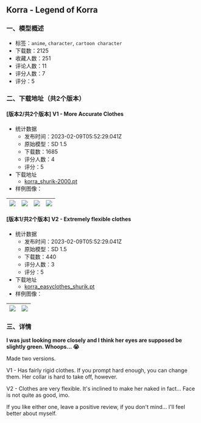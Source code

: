 ## Korra - Legend of Korra
### 一、模型概述

- 标签：`anime`, `character`, `cartoon character`
- 下载数：2125
- 收藏人数：251
- 评论人数：11
- 评分人数：7
- 评分：5

### 二、下载地址（共2个版本）

#### [版本2/共2个版本] V1 - More Accurate Clothes

- 统计数据
  - 发布时间：2023-02-09T05:52:29.041Z
  - 原始模型：SD 1.5
  - 下载数：1685
  - 评分人数：4
  - 评分：5
- 下载地址
  - [korra_shurik-2000.pt](https://civitai.com/api/download/models/8912)
- 样例图像：

| <img src="https://image.civitai.com/xG1nkqKTMzGDvpLrqFT7WA/428f6bf7-3854-4cac-9770-7e137d544000/width=450/85234.jpeg" /> | <img src="https://image.civitai.com/xG1nkqKTMzGDvpLrqFT7WA/5e727f31-295f-479e-a07f-ffbceffc2a00/width=450/85237.jpeg" /> | <img src="https://image.civitai.com/xG1nkqKTMzGDvpLrqFT7WA/6d15d3e9-9c70-4e6e-7911-e446afa8a500/width=450/85236.jpeg" /> | <img src="https://image.civitai.com/xG1nkqKTMzGDvpLrqFT7WA/2a03191c-c175-4ce7-4d37-d13c6c6f2400/width=450/85235.jpeg" /> |
| ---- | ---- | ---- | ---- |

#### [版本1/共2个版本] V2 - Extremely flexible clothes

- 统计数据
  - 发布时间：2023-02-09T05:52:29.041Z
  - 原始模型：SD 1.5
  - 下载数：440
  - 评分人数：3
  - 评分：5
- 下载地址
  - [korra_easyclothes_shurik.pt](https://civitai.com/api/download/models/8913)
- 样例图像：

| <img src="https://image.civitai.com/xG1nkqKTMzGDvpLrqFT7WA/f204ef62-5102-4136-cbf0-e367d1760c00/width=450/85239.jpeg" /> | <img src="https://image.civitai.com/xG1nkqKTMzGDvpLrqFT7WA/7946bccd-ec5a-47cd-8100-d6e94f0b3900/width=450/85238.jpeg" /> |
| ---- | ---- |


### 三、详情
<p><strong>I was just looking more closely and I think her eyes are supposed be slightly green. Whoops... 😭</strong></p><p>Made two versions.</p><p>V1 - Has fairly rigid clothes. If you prompt hard enough, you can change them. Her collar is hard to take off, however.</p><p></p><p>V2 - Clothes are very flexible. It's inclined to make her naked in fact... Face is not quite as good, imo.</p><p></p><p>If you like either one, leave a positive review, if you don't mind... I'll feel better about myself.</p>